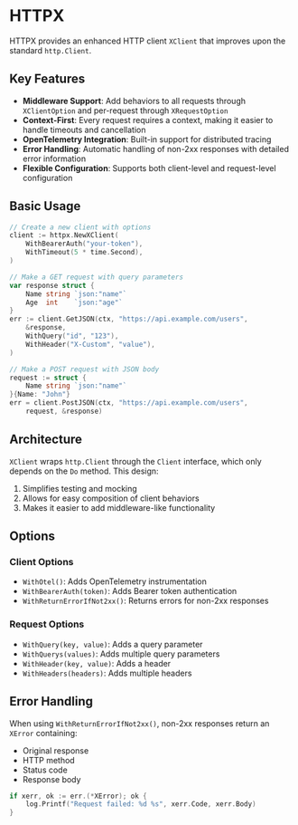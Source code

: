 # HTTPX

HTTPX provides an enhanced HTTP client `XClient` that improves upon the standard `http.Client`.

## Key Features

- **Middleware Support**: Add behaviors to all requests through `XClientOption` and per-request through `XRequestOption`
- **Context-First**: Every request requires a context, making it easier to handle timeouts and cancellation
- **OpenTelemetry Integration**: Built-in support for distributed tracing
- **Error Handling**: Automatic handling of non-2xx responses with detailed error information
- **Flexible Configuration**: Supports both client-level and request-level configuration

## Basic Usage

```go
// Create a new client with options
client := httpx.NewXClient(
    WithBearerAuth("your-token"),
    WithTimeout(5 * time.Second),
)

// Make a GET request with query parameters
var response struct {
    Name string `json:"name"`
    Age  int    `json:"age"`
}
err := client.GetJSON(ctx, "https://api.example.com/users",
    &response,
    WithQuery("id", "123"),
    WithHeader("X-Custom", "value"),
)

// Make a POST request with JSON body
request := struct {
    Name string `json:"name"`
}{Name: "John"}
err = client.PostJSON(ctx, "https://api.example.com/users", 
    request, &response)
```

## Architecture

`XClient` wraps `http.Client` through the `Client` interface, which only depends on the `Do` method. This design:

1. Simplifies testing and mocking
2. Allows for easy composition of client behaviors
3. Makes it easier to add middleware-like functionality

## Options

### Client Options

- `WithOtel()`: Adds OpenTelemetry instrumentation
- `WithBearerAuth(token)`: Adds Bearer token authentication
- `WithReturnErrorIfNot2xx()`: Returns errors for non-2xx responses

### Request Options

- `WithQuery(key, value)`: Adds a query parameter
- `WithQuerys(values)`: Adds multiple query parameters
- `WithHeader(key, value)`: Adds a header
- `WithHeaders(headers)`: Adds multiple headers

## Error Handling

When using `WithReturnErrorIfNot2xx()`, non-2xx responses return an `XError` containing:
- Original response
- HTTP method
- Status code
- Response body

```go
if xerr, ok := err.(*XError); ok {
    log.Printf("Request failed: %d %s", xerr.Code, xerr.Body)
}
```
